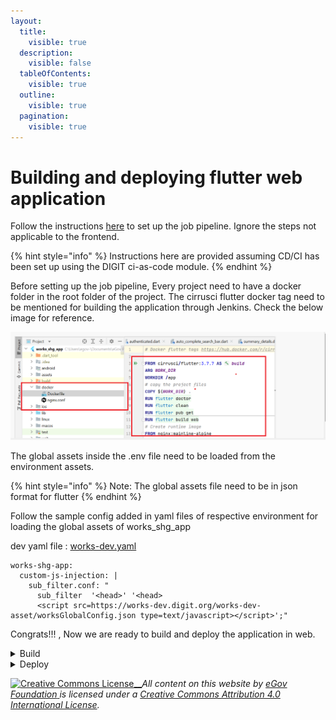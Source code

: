 ```yaml
---
layout:
  title:
    visible: true
  description:
    visible: false
  tableOfContents:
    visible: true
  outline:
    visible: true
  pagination:
    visible: true
---
```


# Building and deploying flutter web application

Follow the instructions [here](../../backend-developer-guide/section-7-build-and-deploy-instructions.md) to set up the job pipeline. Ignore the steps not applicable to the frontend.

{% hint style="info" %}
Instructions here are provided assuming CD/CI has been set up using the DIGIT ci-as-code module.
{% endhint %}

Before setting up the job pipeline, Every project need to have a docker folder in the root folder of the project. The cirrusci flutter docker tag need to be mentioned for building the application through Jenkins. Check the below image for reference.

![](<../../../../.gitbook/assets/image (11).png>)

The global assets inside the .env file need to be loaded from the environment assets.&#x20;

{% hint style="info" %}
Note: The global assets file need to be in json format for flutter
{% endhint %}

Follow the sample config added in yaml files of respective environment for loading the global assets of works\_shg\_app

dev yaml file : [works-dev.yaml](https://github.com/egovernments/DIGIT-DevOps/blob/digit-works/deploy-as-code/helm/environments/works-dev.yaml)

```
works-shg-app:
  custom-js-injection: |
    sub_filter.conf: "
      sub_filter  '<head>' '<head>
      <script src=https://works-dev.digit.org/works-dev-asset/worksGlobalConfig.json type=text/javascript></script>';"
```

Congrats!!! , Now we are ready to build and deploy the application in web.

<details>

<summary>Build</summary>

Go to the Jenkins [build](https://builds.digit.org/job/builds/) page. Click on your project to build under the folder path mentioned below.&#x20;

For reference, if works\_shg\_app need to be build, Go to path\
[digit-works/job/frontend/job/works-shg-app/](https://builds.digit.org/job/builds/job/digit-works/job/frontend/job/works-shg-app/)

![](<../../../../.gitbook/assets/image (13).png>)

Click on `Build with parameter`. Select the feature branch name by searching for it in the search box on the right side of the screen. Click on Build.

![](<../../../../.gitbook/assets/image (14).png>)

Once the build is successful, open the console output and find the docker image that has been built. Copy the docker image ID.

![](../../../../.gitbook/assets/image.png)



</details>

<details>

<summary>Deploy</summary>

Go to the Jenkins [deployments](https://builds.digit.org/job/deployments/) page. Click on the desired environment you want to deploy the build

For reference, Let's deploy the works-shg-app build that was created to works-dev env.

Path ref: [https://builds.digit.org/job/deployments/job/deploy-to-works-dev/](https://builds.digit.org/job/deployments/job/deploy-to-works-dev/)

![](<../../../../.gitbook/assets/image (5).png>)

Copy the docker image IDs from the previous step and paste in the above box. Click on "Build". Once the image is deployed, you will see a message as shown below:

![](<../../../../.gitbook/assets/image (3).png>)



</details>





&#x20;

[![Creative Commons License](https://i.creativecommons.org/l/by/4.0/80x15.png)\_\_](http://creativecommons.org/licenses/by/4.0/)_All content on this website by_ [_eGov Foundation_ ](https://egov.org.in/)_is licensed under a_ [_Creative Commons Attribution 4.0 International License_](http://creativecommons.org/licenses/by/4.0/)_._
